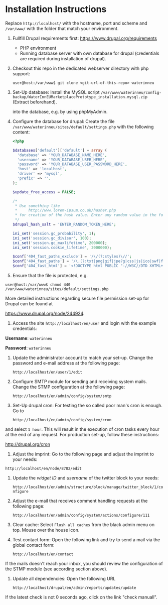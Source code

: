 # Installation Instructions

Replace ```http://localhost/``` with the hostname, port and scheme and ```/var/www/``` with the folder that match your environment.

1. Fullfill Drupal requirements first: https://www.drupal.org/requirements
    * PHP environment
    * Running database server with own database for drupal (credentials are required during installation of drupal).

1. Checkout this repo in the dedicated webserver directory with php support:

    ```user@host:/var/www$ git clone <git-url-of-this-repo> waterinneu```

1. Set-Up database: Install the MySQL script  ```/var/www/waterinneu/config-backup/WaterInnEUMarketplacePrototype_installation.mysql.zip``` (Extract beforehand).

    into the database, e.g. by using phpMyAdmin.

1. Configure the database for drupal: Create the file ```/var/www/waterinneu/sites/default/settings.php``` with the following content:

    ```php
    <?php

    $databases['default']['default'] = array (
      'database' => 'YOUR_DATABASE_NAME_HERE',
      'username' => 'YOUR_DATABASE_USER_HERE',
      'password' => 'YOUR_DATABASE_USER_PASSWORD_HERE',
      'host' => 'localhost',
      'driver' => 'mysql',
      'prefix' => '',
    );

    $update_free_access = FALSE;

    /*
     * Use something like
     *     http://www.lorem-ipsum.co.uk/hasher.php
     * for creation of the hash value. Enter any ramdom value in the form.
     */
    $drupal_hash_salt = 'ENTER_RANDOM_TOKEN_HERE';

    ini_set('session.gc_probability', 1);
    ini_set('session.gc_divisor', 100);
    ini_set('session.gc_maxlifetime', 200000);
    ini_set('session.cookie_lifetime', 2000000);

    $conf['404_fast_paths_exclude'] = '/\/(?:styles)\//';
    $conf['404_fast_paths'] = '/\.(?:txt|png|gif|jpe?g|css|js|ico|swf|flv|cgi|bat|pl|dll|exe|asp)$/i';
    $conf['404_fast_html'] = '<!DOCTYPE html PUBLIC "-//W3C//DTD XHTML+RDFa 1.0//EN" "http://www.w3.org/MarkUp/DTD/xhtml-rdfa-1.dtd"><html xmlns="http://www.w3.org/1999/xhtml"><head><title>404 Not Found</title></head><body><h1>Not Found</h1><p>The requested URL "@path" was not found on this server.</p></body></html>';
    ```
1. Ensure that the file is protected, e.g.

  ```user@host:/var/www$ chmod 440 /var/www/waterinneu/sites/default/settings.php```

  More detailed instructions regarding secure file permission set-up for Drupal can be found at

  https://www.drupal.org/node/244924.

1. Access the site ```http://localhost/en/user``` and login with the example credentials:

  **Username**: ```waterinneu```

  **Password**: ```waterinneu```

1. Update the administrator account to match your set-up. Change the password and e-mail address at the following page:

    ``` http://localhost/en/user/1/edit ```

1. Configure SMTP module for sending and receiving system mails. Change the STMP configuration at the following page:

    ``` http://localhost/en/admin/config/system/smtp ```

1. Set-Up drupal cron: For testing the so called poor man's cron is enough. Go to

     ``` http://localhost/en/admin/config/system/cron ```

  and select ```1 hour```. This will result in the execution of cron tasks every hour at the end of any request. For production set-up, follow these instructions:

  http://drupal.org/cron

1. Adjust the imprint: Go to the following page and adjust the imprint to your needs:

  ``` http://localhost/en/node/8782/edit ```

1. Update the _widget ID_ and _username_ of the twitter block to your needs:

   ``` http://localhost/en/admin/structure/block/manage/twitter_block/1/configure ```

1. Adjust the e-mail that receives comment handling requests at the following page:

   ``` http://localhost/en/admin/config/system/actions/configure/111 ```

1. Clear cache: Select ```Flush all caches``` from the black admin menu on top. Mouse over the house icon.

1. Test contact form: Open the following link and try to send a mail via the global contact form:

    ``` http://localhost/en/contact ```

  If the mails doesn't reach your inbox, you should review the configuration of the STMP module (see according section above).

1. Update all dependencies: Open the following URL

    ``` http://localhost/drupal/en/admin/reports/updates/update ```

  If the latest check is not 0 seconds ago, click on the link "check manuall".
